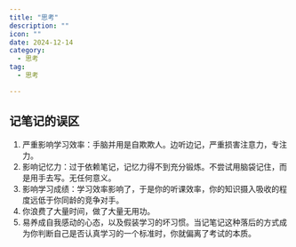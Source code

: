 ```yaml
---
title: "思考"
description: ""
icon: ""
date: 2024-12-14
category:
  - 思考
tag:
  - 思考

---
```



## 记笔记的误区

1. 严重影响学习效率：手脑并用是自欺欺人。边听边记，严重损害注意力，专注力。
2. 影响记忆力：过于依赖笔记，记忆力得不到充分锻炼。不尝试用脑袋记住，而是用手去写。无任何意义。
3. 影响学习成绩：学习效率影响了，于是你的听课效率，你的知识摄入吸收的程度远低于你同龄的竞争对手。
4. 你浪费了大量时间，做了大量无用功。
5. 易养成自我感动的心态，以及假装学习的坏习惯。当记笔记这种落后的方式成为你判断自己是否认真学习的一个标准时，你就偏离了考试的本质。







